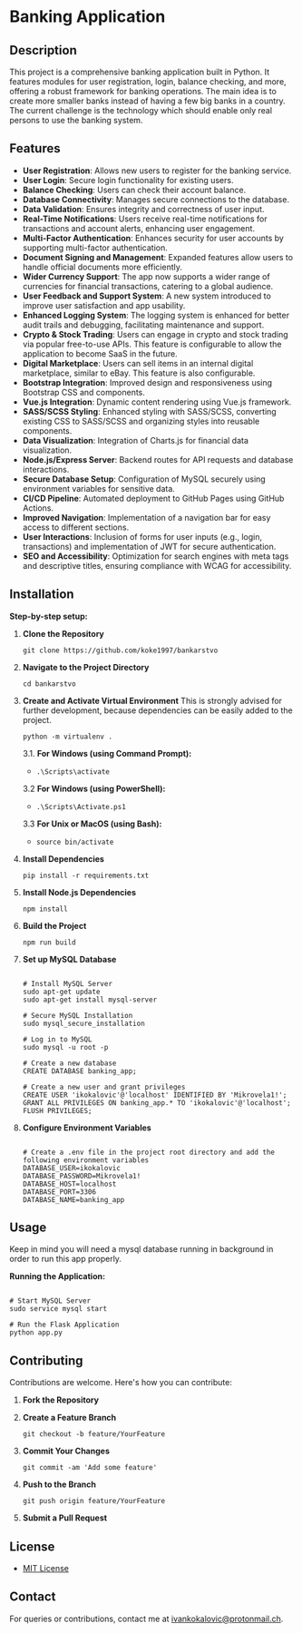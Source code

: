 # **Banking Application**

## **Description**

This project is a comprehensive banking application built in Python. It features modules for user registration, login, balance checking, and more, offering a robust framework for banking operations. The main idea is to create more smaller banks instead of having a few big banks in a country. The current challenge is the technology which should enable only real persons to use the banking system.

## **Features**

- **User Registration**: Allows new users to register for the banking service.
- **User Login**: Secure login functionality for existing users.
- **Balance Checking**: Users can check their account balance.
- **Database Connectivity**: Manages secure connections to the database.
- **Data Validation**: Ensures integrity and correctness of user input.
- **Real-Time Notifications**: Users receive real-time notifications for transactions and account alerts, enhancing user engagement.
- **Multi-Factor Authentication**: Enhances security for user accounts by supporting multi-factor authentication.
- **Document Signing and Management**: Expanded features allow users to handle official documents more efficiently.
- **Wider Currency Support**: The app now supports a wider range of currencies for financial transactions, catering to a global audience.
- **User Feedback and Support System**: A new system introduced to improve user satisfaction and app usability.
- **Enhanced Logging System**: The logging system is enhanced for better audit trails and debugging, facilitating maintenance and support.
- **Crypto & Stock Trading**: Users can engage in crypto and stock trading via popular free-to-use APIs. This feature is configurable to allow the application to become SaaS in the future.
- **Digital Marketplace**: Users can sell items in an internal digital marketplace, similar to eBay. This feature is also configurable.
- **Bootstrap Integration**: Improved design and responsiveness using Bootstrap CSS and components.
- **Vue.js Integration**: Dynamic content rendering using Vue.js framework.
- **SASS/SCSS Styling**: Enhanced styling with SASS/SCSS, converting existing CSS to SASS/SCSS and organizing styles into reusable components.
- **Data Visualization**: Integration of Charts.js for financial data visualization.
- **Node.js/Express Server**: Backend routes for API requests and database interactions.
- **Secure Database Setup**: Configuration of MySQL securely using environment variables for sensitive data.
- **CI/CD Pipeline**: Automated deployment to GitHub Pages using GitHub Actions.
- **Improved Navigation**: Implementation of a navigation bar for easy access to different sections.
- **User Interactions**: Inclusion of forms for user inputs (e.g., login, transactions) and implementation of JWT for secure authentication.
- **SEO and Accessibility**: Optimization for search engines with meta tags and descriptive titles, ensuring compliance with WCAG for accessibility.

## **Installation**

**Step-by-step setup:**

1. **Clone the Repository**
   <pre><code>git clone https://github.com/koke1997/bankarstvo</code></pre>

2. **Navigate to the Project Directory**
   <pre><code>cd bankarstvo</code></pre>
 
 3.  **Create and Activate Virtual Environment**
  This is strongly advised for further development, because dependencies can be easily added to the project.
	 <pre><code>python -m virtualenv . </code></pre>
	 
	 3.1. **For Windows (using Command Prompt):**
	  -  <pre><code>.\Scripts\activate</code></pre>
	  3.2 **For Windows (using PowerShell):**
	  -  <pre><code>.\Scripts\Activate.ps1</code></pre>
	  3.3 **For Unix or MacOS (using Bash):**
	  -  <pre><code>source bin/activate</code></pre> 
3. **Install Dependencies**
   <pre><code>pip install -r requirements.txt</code></pre>

4. **Install Node.js Dependencies**
   <pre><code>npm install</code></pre>

5. **Build the Project**
   <pre><code>npm run build</code></pre>

6. **Set up MySQL Database**
   <pre><code>
   # Install MySQL Server
   sudo apt-get update
   sudo apt-get install mysql-server

   # Secure MySQL Installation
   sudo mysql_secure_installation

   # Log in to MySQL
   sudo mysql -u root -p

   # Create a new database
   CREATE DATABASE banking_app;

   # Create a new user and grant privileges
   CREATE USER 'ikokalovic'@'localhost' IDENTIFIED BY 'Mikrovela1!';
   GRANT ALL PRIVILEGES ON banking_app.* TO 'ikokalovic'@'localhost';
   FLUSH PRIVILEGES;
   </code></pre>

7. **Configure Environment Variables**
   <pre><code>
   # Create a .env file in the project root directory and add the following environment variables
   DATABASE_USER=ikokalovic
   DATABASE_PASSWORD=Mikrovela1!
   DATABASE_HOST=localhost
   DATABASE_PORT=3306
   DATABASE_NAME=banking_app
   </code></pre>

## **Usage**

Keep in mind you will need a mysql database running in background in order to run this app properly. 

**Running the Application:**
<pre><code>
# Start MySQL Server
sudo service mysql start

# Run the Flask Application
python app.py
</code></pre>


## **Contributing**

Contributions are welcome. Here's how you can contribute:

1. **Fork the Repository**
2. **Create a Feature Branch**
   <pre><code>git checkout -b feature/YourFeature</code></pre>

3. **Commit Your Changes**
   <pre><code>git commit -am 'Add some feature'</code></pre>

4. **Push to the Branch**
   <pre><code>git push origin feature/YourFeature</code></pre>

5. **Submit a Pull Request**

## **License**

- [MIT License](LICENSE)

## **Contact**

For queries or contributions, contact me at [ivankokalovic@protonmail.ch](mailto:ivankokalovic@protonmail.ch).
